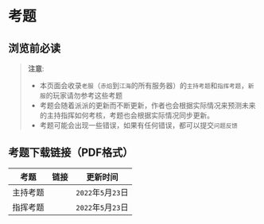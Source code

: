 # 考题

## 浏览前必读

> **注意**:
>
> - 本页面会收录`老服`（`赤焰`到`江海`的所有服务器）的`主持考题`和`指挥考题`，`新服`的玩家请勿参考这些考题
> - 考题会随着派派的更新而不断更新，作者也会根据实际情况来预测未来的主持指挥如何考核，考题也会根据实际情况同步更新。
> - 考题可能会出现一些错误，如果有任何错误，都可以提交`问题反馈`

## 考题下载链接（PDF格式）

| 考题     | 链接 | 更新时间            |
| -------- | ---- | ------------------- |
| 主持考题 |      | `2022`年`5`月`23`日 |
| 指挥考题 |      | `2022`年`5`月`23`日 |

